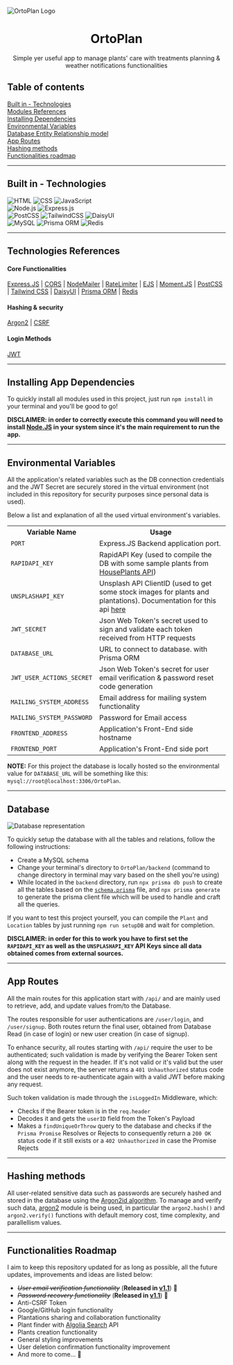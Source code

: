 <img src = "https://github.com/mfacecchia/OrtoPlan/assets/86726458/4a83f60c-361e-45b3-8228-721ee043b1be" alt = "OrtoPlan Logo">
<h1 align = "center">OrtoPlan</h1>
<p align = "center">Simple yer useful app to manage plants' care with treatments planning & weather notifications functionalities</p>

<h2>Table of contents</h2>
<a href = "#built-in">Built in - Technologies</a><br>
<a href = "#modules-references">Modules References</a><br>
<a href = "#installing-dependencies">Installing Dependencies</a><br>
<a href = "#environmental-variables">Environmental Variables</a><br>
<a href = "#db">Database Entity Relationship model</a><br>
<a href = "#app-routes">App Routes</a><br>
<a href = "#hashing-methods">Hashing methods</a><br>
<a href = "#functionalities-roadmap">Functionalities roadmap</a><br>
<hr>

<h2 id = "built-in">Built in - Technologies</h2>
<img src = "https://img.shields.io/badge/HTML5-E34F26?style=for-the-badge&logo=html5&logoColor=white" alt = "HTML">
<img src = "https://img.shields.io/badge/CSS3-1572B6?style=for-the-badge&logo=css3&logoColor=white" alt = "CSS">
<img src = "https://img.shields.io/badge/JavaScript-F7DF1E?style=for-the-badge&logo=javascript&logoColor=black" alt = "JavaScript">
<br>
<img src = "https://img.shields.io/badge/Node%20js-339933?style=for-the-badge&logo=nodedotjs&logoColor=white" alt = "Node.js">
<img src = "https://img.shields.io/badge/Express%20js-000000?style=for-the-badge&logo=express&logoColor=white" alt = "Express.js">
<br>
<img src = "https://img.shields.io/badge/postcss-DD3A0A?style=for-the-badge&logo=postcss&logoColor=white" alt = "PostCSS">
<img src = "https://img.shields.io/badge/Tailwind_CSS-38B2AC?style=for-the-badge&logo=tailwind-css&logoColor=white" alt = "TailwindCSS">
<img src = "https://img.shields.io/badge/daisyUI-1ad1a5?style=for-the-badge&logo=daisyui&logoColor=white" alt = "DaisyUI">
<br>
<img src = "https://img.shields.io/badge/MySQL-00000F?style=for-the-badge&logo=mysql&logoColor=white" alt = "MySQL">
<img src = "https://img.shields.io/badge/Prisma-3982CE?style=for-the-badge&logo=Prisma&logoColor=white" alt = "Prisma ORM">
<img src = "https://img.shields.io/badge/redis-%23DD0031.svg?&style=for-the-badge&logo=redis&logoColor=white" alt = "Redis">
<hr>

<h2 id = "modules-references">Technologies References</h2>
<h4>Core Functionalities</h4>
<a href = "https://expressjs.com/en/4x/api.html#express">Express.JS</a> |
<a href = "https://www.npmjs.com/package/cors">CORS</a> |
<a href = "https://nodemailer.com/">NodeMailer</a> |
<a href = "https://express-rate-limit.mintlify.app/">RateLimiter</a> |
<a href = "https://ejs.co/">EJS</a> |
<a href = "https://momentjs.com/docs/">Moment.JS</a> |
<a href = "https://postcss.org/">PostCSS</a> |
<a href = "https://tailwindcss.com/docs/installation">Tailwind CSS</a> |
<a href = "https://daisyui.com/">DaisyUI</a> |
<a href = "https://www.prisma.io/docs/getting-started/quickstart">Prisma ORM</a> |
<a href = "https://www.npmjs.com/package/redis">Redis</a>
<h4>Hashing & security</h4>
<a href = "https://www.npmjs.com/package/argon2">Argon2</a> |
<a href = "https://www.npmjs.com/package/csrf">CSRF</a>
<h4>Login Methods</h4>
<a href = "https://www.npmjs.com/package/jsonwebtoken">JWT</a>
<hr>

<h2 id = "installing-dependencies">Installing App Dependencies</h2>
<p>To quickly install all modules used in this project, just run <code>npm install</code> in your terminal and you'll be good to go!</p>
<b>DISCLAIMER: in order to correctly execute this command you will need to install <a href = "https://nodejs.org/en/download/package-manager">Node.JS</a> in your system since it's the main requirement to run the app.</b>
<hr>

<h2 id = "environmental-variables">Environmental Variables</h2>
<p>All the application's related variables such as the DB connection credentials and the JWT Secret are securely stored in the virtual environment (not included in this repository for security purposes since personal data is used).</p>
<p>Below a list and explanation of all the used virtual environment's variables.</p>
<table>
  <tr>
    <th>Variable Name</th>
    <th>Usage</th>
  </tr>
  <tr>
    <td><code>PORT</code></td>
    <td>Express.JS Backend application port.</td>
  </tr>
  <tr>
    <td><code>RAPIDAPI_KEY</code></td>
    <td>RapidAPI Key (used to compile the DB with some sample plants from <a href = "https://rapidapi.com/mnai01/api/house-plants2">HousePlants API</a>)</td>
  </tr>
  <tr>
    <td><code>UNSPLASHAPI_KEY</code></td>
    <td>Unsplash API ClientID (used to get some stock images for plants and plantations). Documentation for this api <a href = "https://unsplash.com/documentation">here</a></td>
  </tr>
  <tr>
    <td><code>JWT_SECRET</code></td>
    <td>Json Web Token's secret used to sign and validate each token received from HTTP requests</td>
  </tr>
  <tr>
    <td><code>DATABASE_URL</code></td>
    <td>URL to connect to database. with Prisma ORM</td>
  </tr>
  <tr>
    <td><code>JWT_USER_ACTIONS_SECRET</code></td>
    <td>Json Web Token's secret for user email verification & password reset code generation</td>
  </tr>
  <tr>
    <td><code>MAILING_SYSTEM_ADDRESS</code></td>
    <td>Email address for mailing system functionality</td>
  </tr>
  <tr>
    <td><code>MAILING_SYSTEM_PASSWORD</code></td>
    <td>Password for Email access</td>
  </tr>
  <tr>
    <td><code>FRONTEND_ADDRESS</code></td>
    <td>Application's Front-End side hostname</td>
  </tr>
  <tr>
    <td><code>FRONTEND_PORT</code></td>
    <td>Application's Front-End side port</td>
  </tr>
</table>
<b>NOTE:</b> <span>For this project the database is locally hosted so the environmental value for <code>DATABASE_URL</code> will be something like this: <code>mysql://root@localhost:3306/OrtoPlan</code>.</span>
<hr>

<h2 id = "db">Database</h2>
<img src = "https://github.com/user-attachments/assets/1fae5951-ae37-4e66-856e-8f1357fa3a4a" alt = "Database representation">
<p>To quickly setup the database with all the tables and relations, follow the following instructions:</p>
<ul>
  <li>Create a MySQL schema</li>
  <li>Change your terminal's directory to <code>OrtoPlan/backend</code> (command to change directory in terminal may vary based on the shell you're using)</li>
  <li>While located in the <code>backend</code> directory, run <code>npx prisma db push</code> to create all the tables based on the <code><a href = "https://github.com/mfacecchia/OrtoPlan/blob/main/backend/prisma/schema.prisma">schema.prisma</a></code> file, and <code>npx prisma generate</code> to generate the prisma client file which will be used to handle and craft all the queries.</li>
</ul>
<p>If you want to test this project yourself, you can compile the <code>Plant</code> and <code>Location</code> tables by just running <code>npm run setupDB</code> and wait for completion.</p>
<b>DISCLAIMER: in order for this to work you have to first set the <code>RAPIDAPI_KEY</code> as well as the <code>UNSPLASHAPI_KEY</code> API Keys since all data obtained comes from external sources.</b>
<hr>

<h2 id = "app-routes">App Routes</h2>
<p>All the main routes for this application start with <code>/api/</code> and are mainly used to retrieve, add, and update values from/to the Database.</p>
<p>The routes responsible for user authentications are <code>/user/login</code>, and <code>/user/signup</code>. Both routes return the final user, obtained from Database Read (in case of login) or new user creation (in case of signup).</p>
<p>To enhance security, all routes starting with <code>/api/</code> require the user to be authenticated; such validation is made by verifying the Bearer Token sent along with the request in the header. If it's not valid or it's valid but the user does not exist anymore, the server returns a <code>401 Unhauthorized</code> status code and the user needs to re-authenticate again with a valid JWT before making any request.</p>
<p>Such token validation is made through the <code>isLoggedIn</code> Middleware, which:
    <ul>
        <li>Checks if the Bearer token is in the <code>req.header</code></li>
        <li>Decodes it and gets the <code>userID</code> field from the Token's Payload</li>
        <li>Makes a <code>findUniqueOrThrow</code> query to the database and checks if the <code>Prisma Promise</code> Resolves or Rejects to consequently return a <code>200 OK</code> status code if it still exists or a <code>402 Unhauthorized</code> in case the Promise Rejects</li>
    </ul>
</p>
<hr>

<h2 id = "hashing-methods">Hashing methods</h2>
<p>All user-related sensitive data such as passwords are securely hashed and stored in the database using the <a href = "https://en.wikipedia.org/wiki/Argon2">Argon2id algorithm</a>. To manage and verify such data, <a href = "https://www.npmjs.com/package/argon2">argon2</a> module is being used, in particular the <code>argon2.hash()</code> and <code>argon2.verify()</code> functions with default memory cost, time complexity, and parallellism values.</p>
<hr>

<h2 id = "functionalities-roadmap">Functionalities Roadmap</h2>
<p>I aim to keep this repository updated for as long as possible, all the future updates, improvements and ideas are listed below:
  <ul>
    <li><i><s>User email verification functionality</s></i> (<b>Released in <a href = "https://github.com/mfacecchia/OrtoPlan/releases/tag/v1.1">v1.1</a></b>) 🎉</li>
    <li><i><s>Password recovery functionality</s></i> (<b>Released in <a href = "https://github.com/mfacecchia/OrtoPlan/releases/tag/v1.1">v1.1</a></b>) 🎉</li>
    <li>Anti-CSRF Token</li>
    <li>Google/GitHub login functionality</li>
    <li>Plantations sharing and collaboration functionality</li>
    <li>Plant finder with <a href = "https://www.algolia.com/doc/">Algolia Search</a> API</li>
    <li>Plants creation functionality</li>
    <li>General styling improvements</li>
    <li>User deletion confirmation functionality improvement</li>
    <li>And more to come... 👀</li>
  </ul>
</p>

